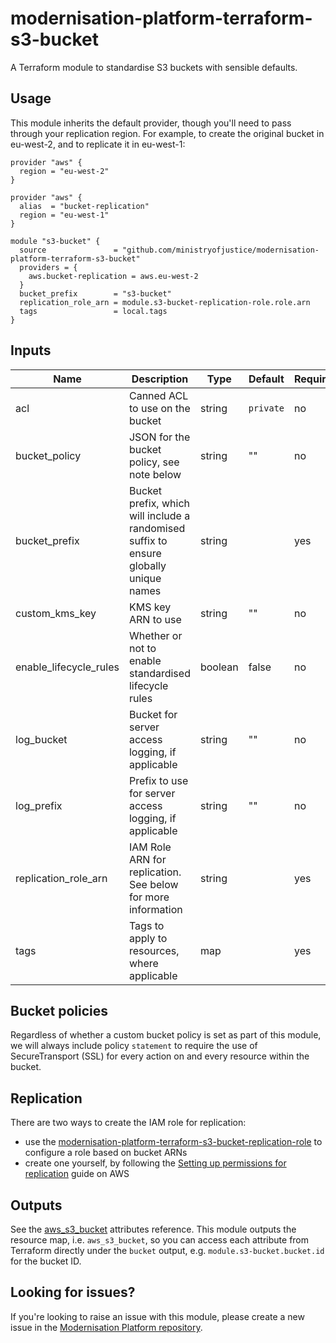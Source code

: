 # modernisation-platform-terraform-s3-bucket

A Terraform module to standardise S3 buckets with sensible defaults.

## Usage

This module inherits the default provider, though you'll need to pass through your replication region. For example, to create the original bucket in eu-west-2, and to replicate it in eu-west-1:

```
provider "aws" {
  region = "eu-west-2"
}

provider "aws" {
  alias  = "bucket-replication"
  region = "eu-west-1"
}

module "s3-bucket" {
  source               = "github.com/ministryofjustice/modernisation-platform-terraform-s3-bucket"
  providers = {
    aws.bucket-replication = aws.eu-west-2
  }
  bucket_prefix        = "s3-bucket"
  replication_role_arn = module.s3-bucket-replication-role.role.arn
  tags                 = local.tags
}
```

## Inputs
| Name                   | Description                                                                           | Type    | Default   | Required |
|------------------------|---------------------------------------------------------------------------------------|---------|-----------|----------|
| acl                    | Canned ACL to use on the bucket                                                       | string  | `private` | no       |
| bucket_policy          | JSON for the bucket policy, see note below                                            | string  | ""        | no       |
| bucket_prefix          | Bucket prefix, which will include a randomised suffix to ensure globally unique names | string  |           | yes      |
| custom_kms_key         | KMS key ARN to use                                                                    | string  | ""        | no       |
| enable_lifecycle_rules | Whether or not to enable standardised lifecycle rules                                 | boolean | false     | no       |
| log_bucket             | Bucket for server access logging, if applicable                                       | string  | ""        | no       |
| log_prefix             | Prefix to use for server access logging, if applicable                                | string  | ""        | no       |
| replication_role_arn   | IAM Role ARN for replication. See below for more information                          | string  |           | yes      |
| tags                   | Tags to apply to resources, where applicable                                          | map     |           | yes      |

## Bucket policies
Regardless of whether a custom bucket policy is set as part of this module, we will always include policy `statement` to require the use of SecureTransport (SSL) for every action on and every resource within the bucket.

## Replication
There are two ways to create the IAM role for replication:
- use the [modernisation-platform-terraform-s3-bucket-replication-role](https://github.com/ministryofjustice/modernisation-platform-terraform-s3-bucket-replication-role) to configure a role based on bucket ARNs
- create one yourself, by following the [Setting up permissions for replication](https://docs.aws.amazon.com/AmazonS3/latest/dev/setting-repl-config-perm-overview.html) guide on AWS

## Outputs
See the [aws_s3_bucket](https://registry.terraform.io/providers/hashicorp/aws/latest/docs/resources/s3_bucket#attributes-reference) attributes reference. This module outputs the resource map, i.e. `aws_s3_bucket`, so you can access each attribute from Terraform directly under the `bucket` output, e.g. `module.s3-bucket.bucket.id` for the bucket ID.

## Looking for issues?
If you're looking to raise an issue with this module, please create a new issue in the [Modernisation Platform repository](https://github.com/ministryofjustice/modernisation-platform/issues).
